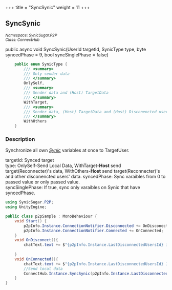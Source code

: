 +++
title = "SyncSynic"
weight = 11
+++
## SyncSynic
<small>*Namespace: SynicSugar.P2P* <br>
*Class: ConnectHub* </small>

public async void SyncSynic(UserId targetId, SynicType type, byte syncedPhase = 9, bool syncSinglePhase = false)

```cs
    public enum SynicType {
        /// <summary>
        /// Only sender data
        /// </summary>
        OnlySelf,
        /// <summary>
        /// Sender data and (Host) TargetData
        /// </summary>
        WithTarget,
        /// <summary>
        /// Sender data, (Host) TargetData and (Host) Disconencted user Data
        /// </summary>
        WithOthers
    }
```

### Description
Synchronize all own *[Synic](../../Attributes/synic)* variables at once to TargetUser.<br>

targetId: Synced target<br>
type: OnlySelf-Send Local Data, WithTarget-**Host** send target(Reconnecter)'s data, WithOthers-**Host** send target(Reconnecter)'s and other disconencted users' data.
syncedPhase: Sync varaibles from 0 to passed value or only passed value.<br>
syncSinglePhase: If true, sync only varaibles on Synic that have syncedPhase.<br>

```cs
using SynicSugar.P2P;
using UnityEngine;

public class p2pSample : MonoBehaviour {
    void Start() {
        p2pInfo.Instance.ConnectionNotifier.Disconnected += OnDisconect;
        p2pInfo.Instance.ConnectionNotifier.Connected += OnConnected;
    }
    void OnDisconect(){
        chatText.text += $"{p2pInfo.Instance.LastDisconnectedUsersId} is Disconnected / {p2pInfo.Instance.LastDisconnectedUsersReason}{System.Environment.NewLine}";
        
    }
    void OnConnected(){
        chatText.text += $"{p2pInfo.Instance.LastDisconnectedUsersId} Join {System.Environment.NewLine}";
        //Send local data
        ConnectHub.Instance.SyncSynic(p2pInfo.Instance.LastDisconnectedUsersId, 5, false, true);
    }
}
```